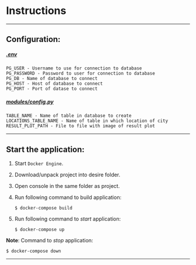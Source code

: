 # Instructions

---

## Configuration:

##### [.env](.env)

    PG_USER - Username to use for connection to database
    PG_PASSWORD - Password to user for connection to database
    PG_DB - Name of database to connect
    PG_HOST - Host of database to connect
    PG_PORT - Port of datase to connect

##### [modules/config.py](modules/config.py)

    TABLE_NAME - Name of table in database to create
    LOCATIONS_TABLE_NAME - Name of table in which location of city
    RESULT_PLOT_PATH - File to file with image of result plot

---

## Start the application:

1. Start `Docker Engine`.


2. Download/unpack project into desire folder.  


3. Open console in the same folder as project.  


4. Run following command to build application:
    ```
    $ docker-compose build
    ```

5. Run following command to *start* application:
   ```
   $ docker-compose up
   ```

**Note**: Command to *stop* application:
```
$ docker-compose down
```

---